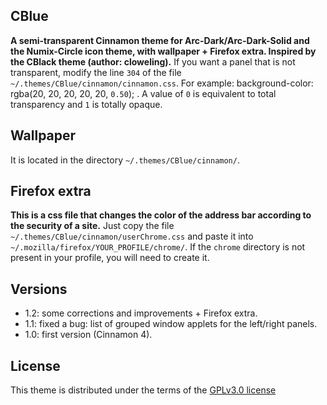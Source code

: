 ## CBlue

**A semi-transparent Cinnamon theme for Arc-Dark/Arc-Dark-Solid and the Numix-Circle icon theme, with wallpaper + Firefox extra. Inspired by the CBlack theme (author: cloweling).**
If you want a panel that is not transparent, modify the line `304` of the file `~/.themes/CBlue/cinnamon/cinnamon.css`.
For example: background-color: rgba(20, 20, 20, 20, 20, `0.50`); . A value of `0` is equivalent to total transparency and `1` is totally opaque.



## Wallpaper

It is located in the directory `~/.themes/CBlue/cinnamon/`.



## Firefox extra

**This is a css file that changes the color of the address bar according to the security of a site.**
Just copy the file `~/.themes/CBlue/cinnamon/userChrome.css` and paste it into `~/.mozilla/firefox/YOUR_PROFILE/chrome/`. If the `chrome` directory is not present in your profile, you will need to create it.



## Versions

* 1.2: some corrections and improvements + Firefox extra.
* 1.1: fixed a bug: list of grouped window applets for the left/right panels.
* 1.0: first version (Cinnamon 4).


	
## License

This theme is distributed under the terms of the [GPLv3.0 license](https://raw.githubusercontent.com/linuxmint/cinnamon-spices-themes/master/CBlue/LICENCE)
